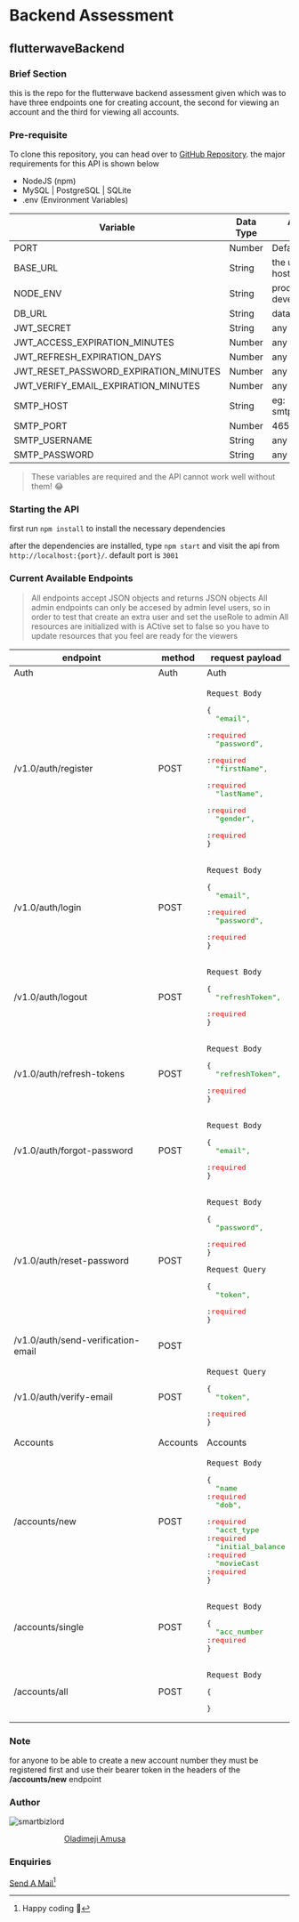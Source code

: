 # Backend Assessment

## flutterwaveBackend

### Brief Section

this is the repo for the flutterwave backend assessment given which was to have three endpoints one for creating account, the second for viewing an account and the third for viewing all accounts.

### Pre-requisite

To clone this repository, you can head over to [GitHub Repository](https://github.com/smartbizlord/flutterBackendAssessment). the major requirements for this API is shown below

- NodeJS (npm)
- MySQL | PostgreSQL | SQLite
- .env (Environment Variables)

| Variable                              | Data Type | Allowed Values                       |
| ------------------------------------- | --------- | ------------------------------------ |
| PORT                                  | Number    | Default: 3001                        |
| BASE_URL                              | String    | the url for hosting the API          |
| NODE_ENV                              | String    | production&nbsp;\|&nbsp; development |
| DB_URL                                | String    | database url                         |
| JWT_SECRET                            | String    | any                                  |
| JWT_ACCESS_EXPIRATION_MINUTES         | Number    | any                                  |
| JWT_REFRESH_EXPIRATION_DAYS           | Number    | any                                  |
| JWT_RESET_PASSWORD_EXPIRATION_MINUTES | Number    | any                                  |
| JWT_VERIFY_EMAIL_EXPIRATION_MINUTES   | Number    | any                                  |
| SMTP_HOST                             | String    | eg: smtp.gmail.com                   |
| SMTP_PORT                             | Number    | 465                                  |
| SMTP_USERNAME                         | String    | any                                  |
| SMTP_PASSWORD                         | String    | any                                  |

> These variables are required and the API cannot work well without them! :joy:

### Starting the API

first run `npm install` to install the necessary dependencies

after the dependencies are installed, type `npm start` and visit the api from `http://localhost:{port}/`. default port is `3001`

### Current Available Endpoints

> All endpoints accept JSON objects and returns JSON objects
> All admin endpoints can only be accesed by admin level users, so in order to test that create an extra user and set the useRole to admin
> All resources are initialized with is ACtive set to false so you have to update resources that you feel are ready for the viewers

| endpoint                           | method   | request payload                                                                                                                                                                                                                                                                                                                                                                                                                                                                                                                                                                                                                                                                                                                                                                                                                                                                                                                                                                                                                                                                                                                                                                                                                                                                                                                                                                                                                                                                                                                 |
| ---------------------------------- | -------- | ------------------------------------------------------------------------------------------------------------------------------------------------------------------------------------------------------------------------------------------------------------------------------------------------------------------------------------------------------------------------------------------------------------------------------------------------------------------------------------------------------------------------------------------------------------------------------------------------------------------------------------------------------------------------------------------------------------------------------------------------------------------------------------------------------------------------------------------------------------------------------------------------------------------------------------------------------------------------------------------------------------------------------------------------------------------------------------------------------------------------------------------------------------------------------------------------------------------------------------------------------------------------------------------------------------------------------------------------------------------------------------------------------------------------------------------------------------------------------------------------------------------------------- |
| Auth                               | Auth     | Auth                                                                                                                                                                                                                                                                                                                                                                                                                                                                                                                                                                                                                                                                                                                                                                                                                                                                                                                                                                                                                                                                                                                                                                                                                                                                                                                                                                                                                                                                                                                            |
| /v1.0/auth/register                | POST     | <pre>`Request Body`<br><br>{<br>&nbsp;&nbsp;<span style="color: green;">"email", </span><span> :</span><span style="color: red;">required</span><br>&nbsp;&nbsp;<span style="color: green;">"password", </span><span> :</span><span style="color: red;">required</span><br>&nbsp;&nbsp;<span style="color: green;">"firstName", </span><span> :</span><span style="color: red;">required</span><br>&nbsp;&nbsp;<span style="color: green;">"lastName", </span><span> :</span><span style="color: red;">required</span><br>&nbsp;&nbsp;<span style="color: green;">"gender", </span><span> :</span><span style="color: red;">required</span><br>}</pre>                                                                                                                                                                                                                                                                                                                                                                                                                                                                                                                                                                                                                                                                                                                                                                                                                                                                          |
| /v1.0/auth/login                   | POST     | <pre>`Request Body`<br><br>{<br>&nbsp;&nbsp;<span style="color: green;">"email", </span><span> :</span><span style="color: red;">required</span><br>&nbsp;&nbsp;<span style="color: green;">"password", </span><span> :</span><span style="color: red;">required</span><br>}</pre>                                                                                                                                                                                                                                                                                                                                                                                                                                                                                                                                                                                                                                                                                                                                                                                                                                                                                                                                                                                                                                                                                                                                                                                                                                              |
| /v1.0/auth/logout                  | POST     | <pre>`Request Body`<br><br>{<br>&nbsp;&nbsp;<span style="color: green;">"refreshToken", </span><span> :</span><span style="color: red;">required</span><br>}</pre>                                                                                                                                                                                                                                                                                                                                                                                                                                                                                                                                                                                                                                                                                                                                                                                                                                                                                                                                                                                                                                                                                                                                                                                                                                                                                                                                                              |
| /v1.0/auth/refresh-tokens          | POST     | <pre>`Request Body`<br><br>{<br>&nbsp;&nbsp;<span style="color: green;">"refreshToken", </span><span> :</span><span style="color: red;">required</span><br>}</pre>                                                                                                                                                                                                                                                                                                                                                                                                                                                                                                                                                                                                                                                                                                                                                                                                                                                                                                                                                                                                                                                                                                                                                                                                                                                                                                                                                              |
| /v1.0/auth/forgot-password         | POST     | <pre>`Request Body`<br><br>{<br>&nbsp;&nbsp;<span style="color: green;">"email", </span><span> :</span><span style="color: red;">required</span><br>}</pre>                                                                                                                                                                                                                                                                                                                                                                                                                                                                                                                                                                                                                                                                                                                                                                                                                                                                                                                                                                                                                                                                                                                                                                                                                                                                                                                                                                     |
| /v1.0/auth/reset-password          | POST     | <pre>`Request Body`<br><br>{<br>&nbsp;&nbsp;<span style="color: green;">"password", </span><span> :</span><span style="color: red;">required</span><br>}<br><br>`Request Query`<br><br>{<br>&nbsp;&nbsp;<span style="color: green;">"token", </span><span> :</span><span style="color: red;">required</span><br>}</pre>                                                                                                                                                                                                                                                                                                                                                                                                                                                                                                                                                                                                                                                                                                                                                                                                                                                                                                                                                                                                                                                                                                                                                                                                         |
| /v1.0/auth/send-verification-email | POST     |                                                                                                                                                                                                                                                                                                                                                                                                                                                                                                                                                                                                                                                                                                                                                                                                                                                                                                                                                                                                                                                                                                                                                                                                                                                                                                                                                                     |
| /v1.0/auth/verify-email            | POST     | <pre>`Request Query`<br><br>{<br>&nbsp;&nbsp;<span style="color: green;">"token", </span><span> :</span><span style="color: red;">required</span><br>}</pre>                                                                                                                                                                                                                                                                                                                                                                                                                                                                                                                                                                                                                                                                                                                                                                                                                                                                                                                                                                                                                                                                                                                                                                                                                                                                                                                                                                    |
| Accounts                           | Accounts | Accounts                                                                                                                                                                                                                                                                                                                                                                                                                                                                                                                                                                                                                                                                                                                                                                                                                                                                                                                                                                                                                                                                                                                                                                                                                                                                                                                                                                                                                                                                                                                        |
| /accounts/new                      | POST     | <pre>`Request Body`<br><br>{<br>&nbsp;&nbsp;<span style="color: green;">"name</span><span> :</span><span style="color: red;">required</span><br>&nbsp;&nbsp;<span style="color: green;">"dob", </span><span> :</span><span style="color: red;">required</span><br>&nbsp;&nbsp;<span style="color: green;">"acct_type</span><span> :</span><span style="color: red;">required</span><br>&nbsp;&nbsp;<span style="color: green;">"initial_balance</span><span> :</span><span style="color: red;">required</span><br>&nbsp;&nbsp;<span style="color: green;">"movieCast</span><span> :</span><span style="color: red;">required</span><br>}</pre> |
| /accounts/single                   | POST     | <pre>`Request Body`<br><br>{<br>&nbsp;&nbsp;<span style="color: green;">"acc_number</span><span> :</span><span style="color: red;">required</span><br>}</pre> |
| /accounts/all                      | POST     | <pre>`Request Body`<br><br>{<br>&nbsp;&nbsp;<br>}</pre> |

### Note

for anyone to be able to create a new account number they must be registered first and use their bearer token in the headers of the **/accounts/new** endpoint

### Author

![smartbizlord](https://avatars.githubusercontent.com/u/103539335?v=4)

&nbsp;&nbsp;&nbsp;&nbsp;&nbsp;&nbsp;&nbsp;&nbsp;&nbsp;&nbsp;&nbsp;&nbsp;&nbsp;&nbsp;&nbsp;&nbsp;&nbsp;&nbsp;&nbsp;&nbsp;&nbsp;&nbsp;&nbsp;&nbsp;&nbsp;[Oladimeji Amusa](https://github.com/smartbizlord)

### Enquiries

[Send A Mail](mailto:smartbizlord@gmail.com)[^1]

[^1]: Happy coding :wave:
